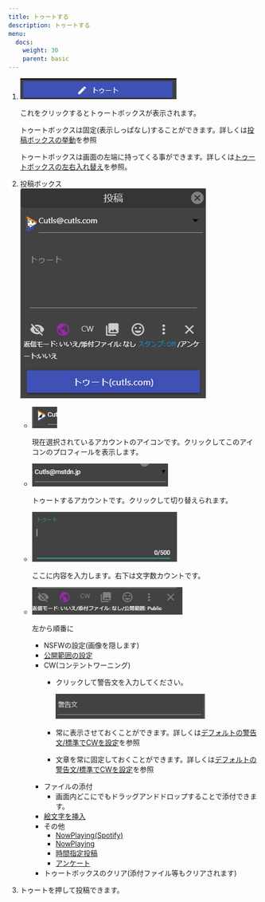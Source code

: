 ```yaml
---
title: トゥートする
description: トゥートする
menu:
  docs:
    weight: 30
    parent: basic
---
```


1. ![toot1](https://raw.githubusercontent.com/cutls/TheDeskDocs/master/media/toot1.png)

   これをクリックするとトゥートボックスが表示されます。

   トゥートボックスは固定\(表示しっぱなし\)することができます。詳しくは[投稿ボックスの挙動](https://docs.thedesk.top/settings/post/postbox)を参照

   トゥートボックスは画面の左端に持ってくる事ができます。詳しくは[トゥートボックスの左右入れ替え](https://docs.thedesk.top/tool/util/reverse)を参照。

2. 投稿ボックス  
![toot3](https://raw.githubusercontent.com/cutls/TheDeskDocs/master/media/toot3.png)
   * ![toot4](https://raw.githubusercontent.com/cutls/TheDeskDocs/master/media/toot4.png)

     現在選択されているアカウントのアイコンです。クリックしてこのアイコンのプロフィールを表示します。

   * ![toot5](https://raw.githubusercontent.com/cutls/TheDeskDocs/master/media/toot5.png)

     トゥートするアカウントです。クリックして切り替えられます。

   * ![toot6](https://raw.githubusercontent.com/cutls/TheDeskDocs/master/media/toot6.png)

     ここに内容を入力します。右下は文字数カウントです。

   * ![toot7](https://raw.githubusercontent.com/cutls/TheDeskDocs/master/media/toot7.png)

     左から順番に

     * NSFWの設定\(画像を隠します\)
     * [公開範囲の設定](https://docs.thedesk.top/post/basic/privacy)
     * CW\(コンテントワーニング\)
       * クリックして警告文を入力してください。

         ![toot8](https://raw.githubusercontent.com/cutls/TheDeskDocs/master/media/toot8.png)

       * 常に表示させておくことができます。詳しくは[デフォルトの警告文/標準でCWを設定](https://docs.thedesk.top/settings/post/cw)を参照
       * 文章を常に固定しておくことができます。詳しくは[デフォルトの警告文/標準でCWを設定](https://docs.thedesk.top/settings/post/cw)を参照 
     * ファイルの添付
       * 画面内どこにでもドラッグアンドドロップすることで添付できます。
     * [絵文字を挿入](https://docs.thedesk.top/post/basic/emoji)
     * その他
       * [NowPlaying(Spotify)](https://docs.thedesk.top/post/plus/spotify)
       * [NowPlaying](https://docs.thedesk.top/post/plus/itunes)
       * [時間指定投稿](https://docs.thedesk.top/post/basic/scheduled)
       * [アンケート](https://docs.thedesk.top/post/basic/poll)
     * トゥートボックスのクリア\(添付ファイル等もクリアされます\)
3. トゥートを押して投稿できます。

